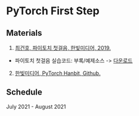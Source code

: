 # PyTorch First Step

## Materials
1. [최건호, 파이토치 첫걸음, 한빛미디어, 2019.](https://www.hanbit.co.kr/store/books/look.php?p_code=B7818450418)
  * 파이토치 첫걸음 실습코드: 부록/예제소스 -> [다운로드](https://www.hanbit.co.kr/lib/examFileDown.php?hed_idx=4078)
2. [한빛미디어, PyTorch Hanbit, Github.](https://github.com/hanbitmedia/PyTorch-Hanbit)

## Schedule
July 2021 - August 2021
